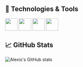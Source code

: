 ## 🔧 Technologies & Tools
<img src="https://img.shields.io/badge/OS:-Linux-informational?style=flat&labelColor=0f2110&logo=linux&logoColor=39ff14&color=f184f5" height="40" />

<img src="https://img.shields.io/badge/Shell:-Fish-34C534.svg?style=flat&logo=fish-shell&labelColor=0f2110&logoColor=39ff14&color=e8eb57" height="40" />

<img src="https://img.shields.io/badge/Editor:-Vim-informational?style=flat&logo=vim&labelColor=0f2110&logoColor=39ff14&color=acf558" height="40" />

<img src="https://img.shields.io/badge/Code:-Julia-informational?style=flat&logo=julia&labelColor=0f2110&logoColor=39ff14&color=56f0d1" height="40" />

## &#x1f4c8; GitHub Stats

![Alexis's GitHub stats](https://github-readme-stats-one-bice.vercel.app/api?username=AlexisRenchon&show_icons=true&include_all_commits=true&count_private=true&role=OWNER,ORGANIZATION_MEMBER,COLLABORATOR&theme=chartreuse-dark)
